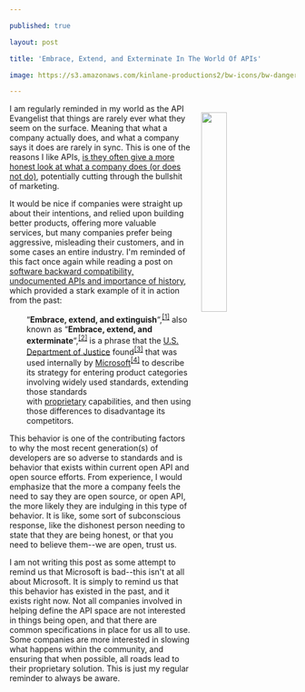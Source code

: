 ---
published: true
layout: post
title: 'Embrace, Extend, and Exterminate In The World Of APIs'
image: https://s3.amazonaws.com/kinlane-productions2/bw-icons/bw-danger-shaky.png
---

<p><img style="padding: 15px;" src="https://s3.amazonaws.com/kinlane-productions2/bw-icons/bw-danger-shaky.png" alt="" width="30%" align="right" />
<p>I am regularly reminded in my world as the API Evangelist that things are rarely ever what they seem on the surface. Meaning that what a company actually does, and what a company says it does are rarely in sync. This is one of the reasons I like APIs, <a href="http://apievangelist.com/2016/10/03/apis-can-give-an-honest-view-of-what-a-company-does/">is they often give a more honest look at what a company does (or does not do)</a>, potentially cutting through the bullshit of marketing.
<p>It would be nice if companies were straight up about their intentions, and relied upon building better products, offering more valuable services, but many companies prefer being aggressive, misleading their customers, and in some cases an entire industry. I'm reminded of this fact once again while reading a post on <a href="http://www.codeproject.com/Articles/1136184/Software-backward-compatibility-undocumented-APIs">software backward compatibility, undocumented APIs and importance of history</a>, which provided a stark example of it in action from the past:
<p style="padding-left: 30px;"><span>&ldquo;</span><strong>Embrace, extend, and extinguish</strong><span>&ldquo;,</span><sup id="cite_ref-DeadlyEmbrace_1-0" class="reference"><a href="https://en.wikipedia.org/wiki/Embrace,_extend_and_extinguish#cite_note-DeadlyEmbrace-1">[1]</a></sup><span>&nbsp;also known as &ldquo;</span><strong>Embrace, extend, and exterminate</strong><span>&ldquo;,</span><sup id="cite_ref-2" class="reference"><a href="https://en.wikipedia.org/wiki/Embrace,_extend_and_extinguish#cite_note-2">[2]</a></sup><span>&nbsp;is a phrase that the&nbsp;</span><a href="https://en.wikipedia.org/wiki/United_States_Department_of_Justice">U.S. Department of Justice</a><span>&nbsp;found</span><sup id="cite_ref-3" class="reference"><a href="https://en.wikipedia.org/wiki/Embrace,_extend_and_extinguish#cite_note-3">[3]</a></sup><span>&nbsp;that was used internally by&nbsp;</span><a href="https://en.wikipedia.org/wiki/Microsoft">Microsoft</a><sup id="cite_ref-4" class="reference"><a href="https://en.wikipedia.org/wiki/Embrace,_extend_and_extinguish#cite_note-4">[4]</a></sup><span>&nbsp;to describe its strategy for entering product categories involving widely used standards, extending those standards with&nbsp;</span><a href="https://en.wikipedia.org/wiki/Proprietary_software">proprietary</a><span>&nbsp;capabilities, and then using those differences to disadvantage its competitors.</span>
<p><span>This behavior is one of the contributing factors to why the most recent generation(s) of developers are so adverse to standards&nbsp;and is behavior that exists within current open API and open source efforts. From experience, I would emphasize that the more a company feels the need to say they are open source, or open API, the more likely they are indulging in this type of behavior. It is like,&nbsp;some sort of subconscious response, like the dishonest person needing to state that they are being honest, or that you need to believe them--we are open, trust us.</span>
<p>I am not writing this post as some attempt to remind us that Microsoft is bad--this isn't at all about Microsoft. It is simply to remind us that this behavior has existed in the past, and it exists right now. Not all companies involved in helping define the API space are not interested in things being open, and that there are common specifications in place for us all to use. Some companies are more interested in slowing what happens within the community, and ensuring that when possible, all roads lead to their proprietary solution. This is just my regular reminder to always be aware.

